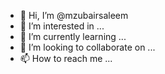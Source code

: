- 👋 Hi, I’m @mzubairsaleem
- 👀 I’m interested in ...
- 🌱 I’m currently learning ...
- 💞️ I’m looking to collaborate on ...
- 📫 How to reach me ...

<!---
mzubairsaleem/mzubairsaleem is a ✨ special ✨ repository because its `README.md` (this file) appears on your GitHub profile.
You can click the Preview link to take a look at your changes.
--->
